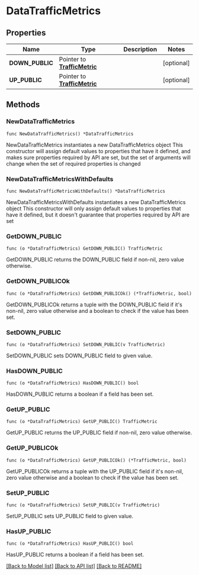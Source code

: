 # DataTrafficMetrics

## Properties

Name | Type | Description | Notes
------------ | ------------- | ------------- | -------------
**DOWN_PUBLIC** | Pointer to [**TrafficMetric**](TrafficMetric.md) |  | [optional] 
**UP_PUBLIC** | Pointer to [**TrafficMetric**](TrafficMetric.md) |  | [optional] 

## Methods

### NewDataTrafficMetrics

`func NewDataTrafficMetrics() *DataTrafficMetrics`

NewDataTrafficMetrics instantiates a new DataTrafficMetrics object
This constructor will assign default values to properties that have it defined,
and makes sure properties required by API are set, but the set of arguments
will change when the set of required properties is changed

### NewDataTrafficMetricsWithDefaults

`func NewDataTrafficMetricsWithDefaults() *DataTrafficMetrics`

NewDataTrafficMetricsWithDefaults instantiates a new DataTrafficMetrics object
This constructor will only assign default values to properties that have it defined,
but it doesn't guarantee that properties required by API are set

### GetDOWN_PUBLIC

`func (o *DataTrafficMetrics) GetDOWN_PUBLIC() TrafficMetric`

GetDOWN_PUBLIC returns the DOWN_PUBLIC field if non-nil, zero value otherwise.

### GetDOWN_PUBLICOk

`func (o *DataTrafficMetrics) GetDOWN_PUBLICOk() (*TrafficMetric, bool)`

GetDOWN_PUBLICOk returns a tuple with the DOWN_PUBLIC field if it's non-nil, zero value otherwise
and a boolean to check if the value has been set.

### SetDOWN_PUBLIC

`func (o *DataTrafficMetrics) SetDOWN_PUBLIC(v TrafficMetric)`

SetDOWN_PUBLIC sets DOWN_PUBLIC field to given value.

### HasDOWN_PUBLIC

`func (o *DataTrafficMetrics) HasDOWN_PUBLIC() bool`

HasDOWN_PUBLIC returns a boolean if a field has been set.

### GetUP_PUBLIC

`func (o *DataTrafficMetrics) GetUP_PUBLIC() TrafficMetric`

GetUP_PUBLIC returns the UP_PUBLIC field if non-nil, zero value otherwise.

### GetUP_PUBLICOk

`func (o *DataTrafficMetrics) GetUP_PUBLICOk() (*TrafficMetric, bool)`

GetUP_PUBLICOk returns a tuple with the UP_PUBLIC field if it's non-nil, zero value otherwise
and a boolean to check if the value has been set.

### SetUP_PUBLIC

`func (o *DataTrafficMetrics) SetUP_PUBLIC(v TrafficMetric)`

SetUP_PUBLIC sets UP_PUBLIC field to given value.

### HasUP_PUBLIC

`func (o *DataTrafficMetrics) HasUP_PUBLIC() bool`

HasUP_PUBLIC returns a boolean if a field has been set.


[[Back to Model list]](../README.md#documentation-for-models) [[Back to API list]](../README.md#documentation-for-api-endpoints) [[Back to README]](../README.md)


